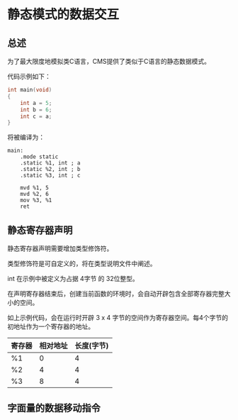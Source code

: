 # 静态模式的数据交互

## 总述

为了最大限度地模拟类C语言，CMS提供了类似于C语言的静态数据模式。

代码示例如下：

```c
int main(void)
{
    int a = 5;
    int b = 6;
    int c = a;
}
```

将被编译为：

```
main:
    .mode static
    .static %1, int ; a
    .static %2, int ; b
    .static %3, int ; c

    mvd %1, 5
    mvd %2, 6
    mov %3, %1
    ret
```

## 静态寄存器声明

静态寄存器声明需要增加类型修饰符。

类型修饰符是可自定义的，将在类型说明文件中阐述。

int 在示例中被定义为占据 4字节 的 32位整型。

在声明寄存器结束后，创建当前函数的环境时，会自动开辟包含全部寄存器完整大小的空间。

如上示例代码，会在运行时开辟 3 x 4 字节的空间作为寄存器空间。每4个字节的初地址作为一个寄存器的地址。

寄存器|相对地址|长度(字节)
--|--|--
%1|0|4
%2|4|4
%3|8|4

## 字面量的数据移动指令



